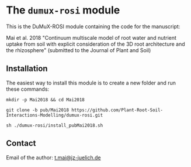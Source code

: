 The `dumux-rosi` module
=================================
This is the DuMuX-ROSI module containing the code for the manuscript:

Mai et al. 2018  "Continuum multiscale model of root water and nutrient uptake from soil with explicit consideration of the 3D root architecture and the rhizosphere" (submitted to the Journal of Plant and Soil) 

Installation
--------------------------

The easiest way to install this module is to create a new folder and run these commands:
```
mkdir -p Mai2018 && cd Mai2018

git clone -b pub/Mai2018 https://github.com/Plant-Root-Soil-Interactions-Modelling/dumux-rosi.git

sh ./dumux-rosi/install_pubMai2018.sh
```

Contact
--------------------------
Email of the author: t.mai@jz-juelich.de

